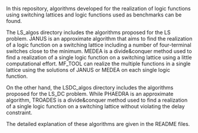 In this repository, algorithms developed for the realization of logic functions using switching lattices and logic functions used as benchmarks can be found. 

The LS_algos directory includes the algorithms proposed for the LS problem. JANUS is an approximate algorithm that aims to find the realization of a logic function on a switching lattice including a number of four-terminal switches close to the minimum. MEDEA is a divide&conquer method used to find a realization of a single logic function on a switching lattice using a little computational effort. MF_TOOL can realize the multiple functions in a single lattice using the solutions of JANUS or MEDEA on each single logic function.

On the other hand, the LSDC_algos directory includes the algorithms proposed for the LS_DC problem. While PHAEDRA is an approximate algorithm, TROADES is a divide&conquer method used to find a realization of a single logic function on a switching lattice without violating the delay constraint.

The detailed explanation of these algorithms are given in the README files.

